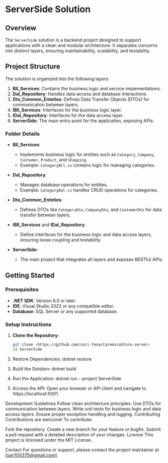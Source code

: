 # ServerSide Solution

## Overview

The `ServerSide` solution is a backend project designed to support applications with a clean and modular architecture. It separates concerns into distinct layers, ensuring maintainability, scalability, and testability.

## Project Structure

The solution is organized into the following layers:

1. **Bll_Services**: Contains the business logic and service implementations.
2. **Dal_Repository**: Handles data access and database interactions.
3. **Dto_Common_Enteties**: Defines Data Transfer Objects (DTOs) for communication between layers.
4. **IBll_Services**: Interfaces for the business logic layer.
5. **IDal_Repository**: Interfaces for the data access layer.
6. **ServerSide**: The main entry point for the application, exposing APIs.

### Folder Details

- **Bll_Services**:
  - Implements business logic for entities such as `Category`, `Company`, `Customer`, `Product`, and `Shopping`.
  - Example: `CategoryBll.cs` contains logic for managing categories.

- **Dal_Repository**:
  - Manages database operations for entities.
  - Example: `CategoryDal.cs` handles CRUD operations for categories.

- **Dto_Common_Enteties**:
  - Defines DTOs like `CategoryDto`, `CompanyDto`, and `CustomerDto` for data transfer between layers.

- **IBll_Services** and **IDal_Repository**:
  - Define interfaces for the business logic and data access layers, ensuring loose coupling and testability.

- **ServerSide**:
  - The main project that integrates all layers and exposes RESTful APIs.

## Getting Started

### Prerequisites

- **.NET SDK**: Version 6.0 or later.
- **IDE**: Visual Studio 2022 or any compatible editor.
- **Database**: SQL Server or any supported database.

### Setup Instructions

1. **Clone the Repository**:
   ```bash
   git clone <https://github.com/sari-Yona/CaremicaStore.server>
   cd ServerSide
2. Restore Dependencies:
   dotnet restore
3. Build the Solution:
  dotnet build
4. Run the Application:
  dotnet run --project ServerSide

5. Access the API:
    Open your browser or API client and navigate to https://localhost:5001.

Development Guidelines
Follow clean architecture principles.
Use DTOs for communication between layers.
Write unit tests for business logic and data access layers.
Ensure proper exception handling and logging.
Contributing
Contributions are welcome! To contribute:

Fork the repository.
Create a new branch for your feature or bugfix.
Submit a pull request with a detailed description of your changes.
License
This project is licensed under the MIT License.

Contact
For questions or support, please contact the project maintainer at [sari100375@gmail.com].


